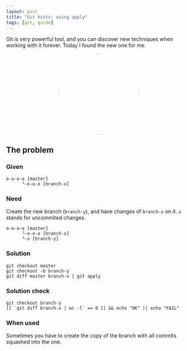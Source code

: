 ```yaml
---
layout: post
title: "Git hints: using apply"
tags: [git, guide]
---
```


Git is very powerful tool, and you can discover new techniques when working with it forever.
Today I found the new one for me.
<p align="center">
  <img width="220" style="border-radius:50%" src="https://media.giphy.com/media/fUSX3E4imAn9WHwrCV/giphy.gif"/>
</p>

## The problem

### Given

```
o-o-o-o [master]
      ╰-o-o-o [branch-x]
```

### Need

Create the new branch (`branch-y`), and have changes of `branch-x` on it.
`u` stands for uncommited changes.

```
o-o-o-o [master]
      ╰-o-o-o [branch-x]
      ╰-u [branch-y]
```

### Solution

```
git checkout master
git checkout -b branch-y
git diff master branch-x | git apply
```

### Solution check

```
git checkout branch-y
[[ `git diff branch-x | wc -l` == 0 ]] && echo "OK" || echo "FAIL"
```

### When used

Sometimes you have to create the copy of the branch with all commits squashed into the one.
